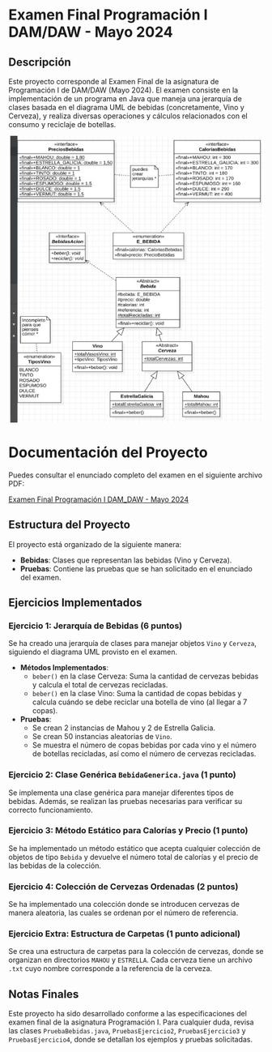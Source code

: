 # Examen Final Programación I DAM/DAW - Mayo 2024

## Descripción

Este proyecto corresponde al Examen Final de la asignatura de Programación I de DAM/DAW (Mayo 2024). El examen consiste en la implementación de un programa en Java que maneja una jerarquía de clases basada en el diagrama UML de bebidas (concretamente, Vino y Cerveza), y realiza diversas operaciones y cálculos relacionados con el consumo y reciclaje de botellas.

![UML](https://github.com/Alextc35/examen_final-java-daw1/blob/main/img/UML.jpg)

# Documentación del Proyecto

Puedes consultar el enunciado completo del examen en el siguiente archivo PDF:

[Examen Final Programación I DAM_DAW - Mayo 2024](https://github.com/Alextc35/examen_final-java-daw1/blob/main/Examen%20Final%20Programacion%20I%20DAM_DAW_Mayo2024.pdf)

## Estructura del Proyecto

El proyecto está organizado de la siguiente manera:
- **Bebidas**: Clases que representan las bebidas (Vino y Cerveza).
- **Pruebas**: Contiene las pruebas que se han solicitado en el enunciado del examen.

## Ejercicios Implementados

### Ejercicio 1: Jerarquía de Bebidas (6 puntos)
Se ha creado una jerarquía de clases para manejar objetos `Vino` y `Cerveza`, siguiendo el diagrama UML provisto en el examen.
- **Métodos Implementados**:
  - `beber()` en la clase Cerveza: Suma la cantidad de cervezas bebidas y calcula el total de cervezas recicladas.
  - `beber()` en la clase Vino: Suma la cantidad de copas bebidas y calcula cuándo se debe reciclar una botella de vino (al llegar a 7 copas).
- **Pruebas**: 
  - Se crean 2 instancias de Mahou y 2 de Estrella Galicia.
  - Se crean 50 instancias aleatorias de `Vino`.
  - Se muestra el número de copas bebidas por cada vino y el número de botellas recicladas, así como el número de cervezas recicladas.

### Ejercicio 2: Clase Genérica `BebidaGenerica.java` (1 punto)
Se implementa una clase genérica para manejar diferentes tipos de bebidas. Además, se realizan las pruebas necesarias para verificar su correcto funcionamiento.

### Ejercicio 3: Método Estático para Calorías y Precio (1 punto)
Se ha implementado un método estático que acepta cualquier colección de objetos de tipo `Bebida` y devuelve el número total de calorías y el precio de las bebidas de la colección.

### Ejercicio 4: Colección de Cervezas Ordenadas (2 puntos)
Se ha implementado una colección donde se introducen cervezas de manera aleatoria, las cuales se ordenan por el número de referencia.

### Ejercicio Extra: Estructura de Carpetas (1 punto adicional)
Se crea una estructura de carpetas para la colección de cervezas, donde se organizan en directorios `MAHOU` y `ESTRELLA`. Cada cerveza tiene un archivo `.txt` cuyo nombre corresponde a la referencia de la cerveza.

## Notas Finales
Este proyecto ha sido desarrollado conforme a las especificaciones del examen final de la asignatura Programación I. Para cualquier duda, revisa las clases `PruebaBebidas.java`, `PruebasEjercicio2`, `PruebasEjercicio3` y `PruebasEjercicio4`, donde se detallan los ejemplos y pruebas solicitadas.

